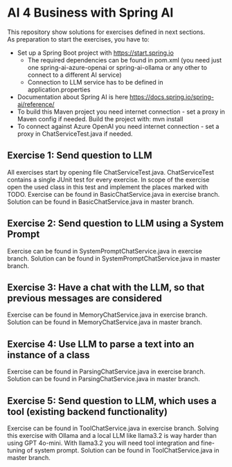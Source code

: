 # AI 4 Business with Spring AI

This repository show solutions for exercises defined in next sections.<br>
As preparation to start the exercises, you have to:
* Set up a Spring Boot project with https://start.spring.io
  * The required dependencies can be found in pom.xml (you need just one spring-ai-azure-openai or spring-ai-ollama or any other to connect to a different AI service)
  * Connection to LLM service has to be defined in application.properties
* Documentation about Spring AI is here https://docs.spring.io/spring-ai/reference/
* To build this Maven project you need internet connection - set a proxy in Maven config if needed. Build the project with: mvn install
* To connect against Azure OpenAI you need internet connection - set a proxy in ChatServiceTest.java if needed.

## Exercise 1: Send question to LLM
All exercises start by opening file ChatServiceTest.java.
ChatServiceTest contains a single JUnit test for every exercise.
In scope of the exercise open the used class in this test and implement the places marked with TODO.
Exercise can be found in BasicChatService.java in exercise branch.
Solution can be found in BasicChatService.java in master branch.

## Exercise 2: Send question to LLM using a System Prompt
Exercise can be found in SystemPromptChatService.java in exercise branch.
Solution can be found in SystemPromptChatService.java in master branch.

## Exercise 3: Have a chat with the LLM, so that previous messages are considered
Exercise can be found in MemoryChatService.java in exercise branch.
Solution can be found in MemoryChatService.java in master branch.

## Exercise 4: Use LLM to parse a text into an instance of a class
Exercise can be found in ParsingChatService.java in exercise branch.
Solution can be found in ParsingChatService.java in master branch.

## Exercise 5: Send question to LLM, which uses a tool (existing backend functionality)
Exercise can be found in ToolChatService.java in exercise branch.
Solving this exercise with Ollama and a local LLM like llama3.2 is way harder than using GPT 4o-mini.
With llama3.2 you will need tool integration and fine-tuning of system prompt. 
Solution can be found in ToolChatService.java in master branch.
